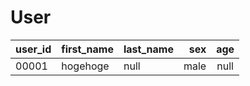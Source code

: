 # User
| user_id | first_name | last_name | sex | age | 
|---------| ----------- |:-------- | ----: |:---:|
| 00001 | hogehoge | null | male | null |

